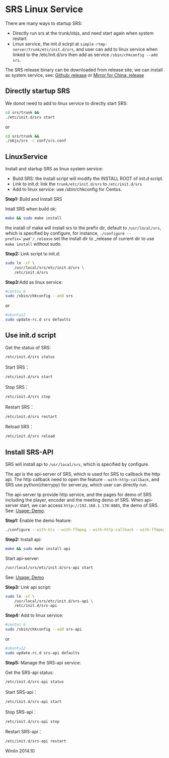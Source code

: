 # SRS Linux Service

There are many ways to startup SRS:
* Directly run srs at the trunk/objs, and need start again when system restart.
* Linux service, the init.d scirpt at `simple-rtmp-server/trunk/etc/init.d/srs`, and user can add to linux service when linked to the /etc/init.d/srs then add as service `/sbin/chkconfig --add srs`.

The SRS release binary can be downloaded from release site, we can install as system service, see: [Github: release](http://winlinvip.github.io/srs.release) or [Mirror for China: release](http://www.ossrs.net)

## Directly startup SRS

We donot need to add to linux service to directly start SRS:

```bash
cd srs/trunk &&
./etc/init.d/srs start
```

or

```bash
cd srs/trunk &&
./objs/srs -c conf/srs.conf
```

## LinuxService

Install and startup SRS as linux system service:
* Build SRS: the install script will modify the INSTALL ROOT of init.d script.
* Link to init.d: link the `trunk/etc/init.d/srs` to `/etc/init.d/srs`
* Add to linux service: use /sbin/chkconfig for Centos.

<strong>Step1:</strong> Build and Install SRS

Intall SRS when build ok:

```bash
make && sudo make install
```

the install of make will install srs to the prefix dir, default to `/usr/local/srs`, which is specified by configure, for instance, ```./configure --prefix=`pwd`/_release``` set the install dir to _release of current dir to use `make install` without sudo.

<strong>Step2:</strong> Link script to init.d:

```bash
sudo ln -sf \
    /usr/local/srs/etc/init.d/srs \
    /etc/init.d/srs
```

<strong>Step3:</strong>Add as linux service:

```bash
#centos 6
sudo /sbin/chkconfig --add srs
```

or

```bash
#ubuntu12
sudo update-rc.d srs defaults
```

## Use init.d script

Get the status of SRS:

```bash
/etc/init.d/srs status
```

Start SRS：

```bash
/etc/init.d/srs start
```

Stop SRS：

```bash
/etc/init.d/srs stop
```

Restart SRS：

```bash
/etc/init.d/srs restart
```

Reload SRS：

```bash
/etc/init.d/srs reload
```

## Install SRS-API

SRS will install api to `/usr/local/srs`, which is specified by configure.

The api is the api-server of SRS, which is used for SRS to callback the http api. The http callback need to open the feature `--with-http-callback`, and SRS use python(cherrypy) for server.py, which user can directly run.

The api-server tp provide http service, and the pages for demo of SRS including the player, encoder and the meeting demo of SRS. When api-server start, we can access `http://192.168.1.170:8085`, the demo of SRS. See: [Usage: Demo](v1_EN_SampleDemo).

<strong>Step1:</strong> Enable the demo feature:

```bash
./configure --with-hls --with-ffmpeg --with-http-callback --with-ffmpeg
```

<strong>Step2:</strong> Install api:

```bash
make && sudo make install-api
```

Start api-server:

```bash
/usr/local/srs/etc/init.d/srs-api start
```

See: [Usage: Demo](v1_EN_SampleDemo)

<strong>Step3:</strong> Link api script:

```bash
sudo ln -sf \
    /usr/local/srs/etc/init.d/srs-api \
    /etc/init.d/srs-api
```

<strong>Step4:</strong> Add to linux service:

```bash
#centos 6
sudo /sbin/chkconfig --add srs-api
```

or

```bash
#ubuntu12
sudo update-rc.d srs-api defaults
```

<strong>Step5:</strong> Manage the SRS-api service:

Get the SRS-api status:

```bash
/etc/init.d/srs-api status
```

Start SRS-api：

```bash
/etc/init.d/srs-api start
```

Stop SRS-api：

```bash
/etc/init.d/srs-api stop
```

Restart SRS-api：

```bash
/etc/init.d/srs-api restart
```

Winlin 2014.10

